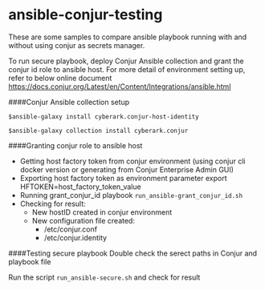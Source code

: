 # ansible-conjur-testing
These are some samples to compare ansible playbook running with and without using conjur as secrets manager.

To run secure playbook, deploy Conjur Ansible collection and grant the conjur id role to ansible host.
For more detail of environment setting up, refer to below online document
https://docs.conjur.org/Latest/en/Content/Integrations/ansible.html

####Conjur Ansible collection setup

`$ansible-galaxy install cyberark.conjur-host-identity`

`$ansible-galaxy collection install cyberark.conjur`

####Granting conjur role to ansible host
- Getting host factory token from conjur environment (using conjur cli docker version or generating from Conjur Enterprise Admin GUI)
- Exporting host factory token as environment parameter
export HFTOKEN=host_factory_token_value
- Running grant_conjur_id playbook `run_ansible-grant_conjur_id.sh`
- Checking for result:
  + New hostID created in conjur environment
  + New configuration file created:
     - /etc/conjur.conf
     - /etc/conjur.identity

####Testing secure playbook
Double check the serect paths in Conjur and playbook file

Run the script `run_ansible-secure.sh` and check for result
